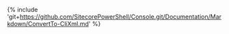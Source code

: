 {% include 'git+https://github.com/SitecorePowerShell/Console.git/Documentation/Markdown/ConvertTo-CliXml.md' %}
